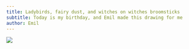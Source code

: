 ```yaml
---
title: Ladybirds, fairy dust, and witches on witches broomsticks
subtitle: Today is my birthday, and Emil made this drawing for me
author: Emil
---
```

![](/img/IMG_0793.jpg)